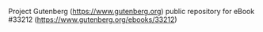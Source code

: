 Project Gutenberg (https://www.gutenberg.org) public repository for eBook #33212 (https://www.gutenberg.org/ebooks/33212)
